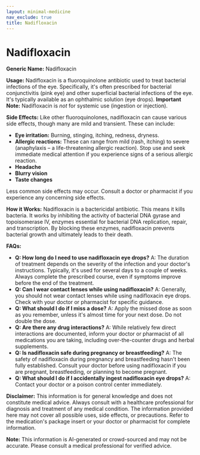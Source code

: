 ```yaml
---
layout: minimal-medicine
nav_exclude: true
title: Nadifloxacin
---
```


# Nadifloxacin

**Generic Name:** Nadifloxacin

**Usage:** Nadifloxacin is a fluoroquinolone antibiotic used to treat bacterial infections of the eye.  Specifically, it's often prescribed for bacterial conjunctivitis (pink eye) and other superficial bacterial infections of the eye.  It's typically available as an ophthalmic solution (eye drops).  **Important Note:** Nadifloxacin is *not* for systemic use (ingestion or injection).

**Side Effects:**  Like other fluoroquinolones, nadifloxacin can cause various side effects, though many are mild and transient.  These can include:

* **Eye irritation:** Burning, stinging, itching, redness, dryness.
* **Allergic reactions:**  These can range from mild (rash, itching) to severe (anaphylaxis – a life-threatening allergic reaction).  Stop use and seek immediate medical attention if you experience signs of a serious allergic reaction.
* **Headache**
* **Blurry vision**
* **Taste changes**

Less common side effects may occur.  Consult a doctor or pharmacist if you experience any concerning side effects.


**How it Works:** Nadifloxacin is a bactericidal antibiotic. This means it kills bacteria. It works by inhibiting the activity of bacterial DNA gyrase and topoisomerase IV, enzymes essential for bacterial DNA replication, repair, and transcription.  By blocking these enzymes, nadifloxacin prevents bacterial growth and ultimately leads to their death.


**FAQs:**

* **Q: How long do I need to use nadifloxacin eye drops?** A:  The duration of treatment depends on the severity of the infection and your doctor's instructions. Typically, it's used for several days to a couple of weeks.  Always complete the prescribed course, even if symptoms improve before the end of the treatment.
* **Q: Can I wear contact lenses while using nadifloxacin?** A:  Generally, you should not wear contact lenses while using nadifloxacin eye drops.  Check with your doctor or pharmacist for specific guidance.
* **Q: What should I do if I miss a dose?** A:  Apply the missed dose as soon as you remember, unless it's almost time for your next dose.  Do not double the dose.
* **Q:  Are there any drug interactions?** A:  While relatively few direct interactions are documented, inform your doctor or pharmacist of all medications you are taking, including over-the-counter drugs and herbal supplements.
* **Q: Is nadifloxacin safe during pregnancy or breastfeeding?** A:  The safety of nadifloxacin during pregnancy and breastfeeding hasn't been fully established.  Consult your doctor before using nadifloxacin if you are pregnant, breastfeeding, or planning to become pregnant.
* **Q: What should I do if I accidentally ingest nadifloxacin eye drops?** A:  Contact your doctor or a poison control center immediately.


**Disclaimer:** This information is for general knowledge and does not constitute medical advice.  Always consult with a healthcare professional for diagnosis and treatment of any medical condition.  The information provided here may not cover all possible uses, side effects, or precautions.  Refer to the medication's package insert or your doctor or pharmacist for complete information.


**Note:** This information is AI-generated or crowd-sourced and may not be accurate. Please consult a medical professional for verified advice.